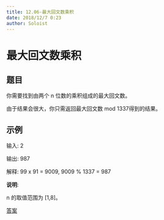 ```yaml
---
title: 12.06-最大回文数乘积
date: 2018/12/7 0:23
author: Soloist
---
```

    
# 最大回文数乘积

## 题目

你需要找到由两个 n 位数的乘积组成的最大回文数。

由于结果会很大，你只需返回最大回文数 mod 1337得到的结果。

## 示例

输入: 2

输出: 987

解释: 99 x 91 = 9009, 9009 % 1337 = 987

**说明**:

n 的取值范围为 [1,8]。

[答案](https://github.com/aSoloist/java-algorithm/blob/master/code/2018/12/06/Solution.java)